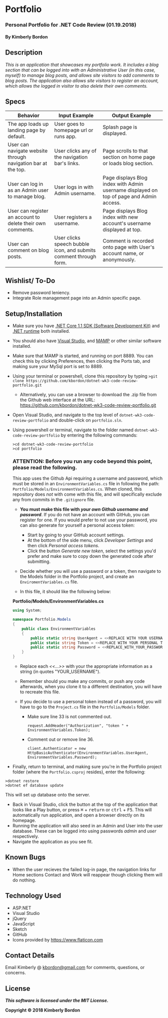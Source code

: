 # Portfolio
### Personal Portfolio for .NET Code Review (01.19.2018)

#### By Kimberly Bordon

## Description
_This is an application that showcases my portfolio work. It includes a blog section that can be logged into with an Administrative User (in this case, myself) to manage blog posts, and allows site visitors to add comments to blog posts. The application also allows site visitors to register an account, which allows the logged in visitor to also delete their own comments._

## Specs
| Behavior | Input Example | Output Example |
|-|-|-|
| The app loads up landing page by default. | User goes to homepage url or runs app. | Splash page is displayed. |
| User can navigate website through navigation bar at the top. | User clicks any of the navigation bar's links. | Page scrolls to that section on home page or loads blog section. |
| User can log in as an Admin user to manage blog. | User logs in with Admin username. | Page displays Blog index with Admin username displayed on top of page and Admin access.|
| User can register an account to delete their own comments. | User registers a username. | Page displays Blog index with new account's username displayed at top. |
| User can comment on blog posts. | User clicks speech bubble icon, and submits comment through form. | Comment is recorded onto page with User's account name, or anonymously. |


## Wishlist/ To-Do
* Remove password leniency.
* Integrate Role management page into an Admin specific page.

## Setup/Installation
* Make sure you have [.NET Core 1.1 SDK (Software Development Kit)](https://download.microsoft.com/download/F/4/F/F4FCB6EC-5F05-4DF8-822C-FF013DF1B17F/dotnet-dev-win-x64.1.1.4.exe) and [.NET runtime](https://download.microsoft.com/download/6/F/B/6FB4F9D2-699B-4A40-A674-B7FF41E0E4D2/dotnet-win-x64.1.1.4.exe) both installed.
* You should also have [Visual Studio](https://www.visualstudio.com/downloads/), and [MAMP](https://www.mamp.info/en/downloads/) or other similar software installed.
* Make sure that MAMP is started, and running on port 8889. You can check this by clicking Preferences, then clicking the Ports tab, and making sure your MySql port is set to 8889.
* Using your terminal or powershell, clone this repository by typing ```>git clone https://github.com/kbordon/dotnet-wk3-code-review-portfolio.git```
    * Alternatively, you can use a browser to download the .zip file from the Github web interface at the URL: https://github.com/kbordon/dotnet-wk3-code-review-portfolio.git
* Open Visual Studio, and navigate to the top level of `dotnet-wk3-code-review-portfolio` and double-click on `portfolio.sln`.
* Using powershell or terminal, navigate to the folder named `dotnet-wk3-code-review-portfolio` by entering the following commands:
  ```
  >cd dotnet-wk3-code-review-portfolio
  >cd portfolio
  ```

  ### ATTENTION: Before you run any code beyond this point, please read the following.

  This app uses the Github Api requiring a username and password, which must be stored in an `EnvironmentVariables.cs` file in following the path: `Portfolio/Models/EnvironmentVariables.cs`. When cloned, this repository does _not_ with come with this file, and will specifically exclude any from commits in the `.gitignore` file.

  * **You must make this file with _your own Github username and password_**. If you do not have an account with GitHub, you can register for one. If you would prefer to not use your password, you can also generate for yourself a personal access token:
    * Start by going to your GitHub account settings.
    * At the bottom of the side menu, click *Developer Settings* and then click *Personal access tokens*.
    * Click the button *Generate new token*, select the settings you'd prefer and make sure to copy down the generated code after submitting.

  * Decide whether you will use a password or a token, then navigate to the Models folder in the Portfolio project, and create an `EnviromentVariables.cs` file.
  * In this file, it should like the following below:

  **Portfolio/Models/EnvironmentVariables.cs**
  ```C#
  using System;

  namespace Portfolio.Models
  {
      public class EnvironmentVariables
      {
          public static string UserAgent = <<REPLACE WITH YOUR USERNAME FOR GITHUB>>;
          public static string Token = <<REPLACE WITH YOUR PERSONAL TOKEN>>;
          public static string Password = <<REPLACE_WITH_YOUR_PASSWORD>>;
      }
  }
  ```
  * Replace each _<<...>>_ with your the appropriate information as a string (in quotes "YOUR_USERNAME").
  * Remember should you make any commits, or push any code afterwards, when you clone it to a different destination, you will have to recreate this file.

  * If you decide to use a personal token instead of a password, you will have to go to the `Project.cs` file in the `Portfolio/Models` folder.
    * Make sure line 33 is not commented out.
      ```
      request.AddHeader("Authorization", "token " + EnvironmentVariables.Token);
      ```
    * Comment out or remove line 36.
      ```
      client.Authenticator = new HttpBasicAuthenticator(EnvironmentVariables.UserAgent, EnvironmentVariables.Password);
      ```

* Finally, return to terminal, and making sure you're in the Portfolio project folder (where the `Portfolio.csproj` resides), enter the following:
```
>dotnet restore
>dotnet ef database update
```
This will set up database onto the server.


* Back in Visual Studio, click the button at the top of the application that looks like a Play button, or press <kbd>⌘</kbd> + <kbd>return</kbd> or <kbd>ctrl</kbd> + <kbd>F5</kbd>. This will automatically run application, and open a browser directly on its homepage.
* Running the application will also seed in an Admin and User into the user database. These can be logged into using passwords _admin_ and _user_ respectively.
* Navigate the application as you see fit.

## Known Bugs
* When the user recieves the failed log-in page, the navigation links for Home sections Contact and Work will reappear though clicking them will do nothing.

## Technology Used
* ASP.NET
* Visual Studio
* jQuery
* JavaScript
* Sketch
* GitHub
* Icons provided by https://www.flaticon.com

## Contact Details
Email Kimberly @ [kbordon@gmail.com](mailto:kbordon@gmail.com) for comments, questions, or concerns.

## License
**_This software is licensed under the MIT License._**

**Copyright © 2018 Kimberly Bordon**
